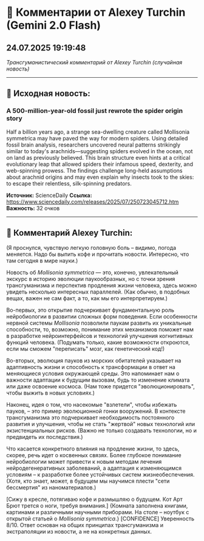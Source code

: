 # 💬 Комментарии от Alexey Turchin (Gemini 2.0 Flash)
## 24.07.2025 19:19:48

*Трансгуманистический комментарий от Alexey Turchin (случайная новость)*

---

## 📰 Исходная новость:

### A 500-million-year-old fossil just rewrote the spider origin story

Half a billion years ago, a strange sea-dwelling creature called Mollisonia symmetrica may have paved the way for modern spiders. Using detailed fossil brain analysis, researchers uncovered neural patterns strikingly similar to today's arachnids—suggesting spiders evolved in the ocean, not on land as previously believed. This brain structure even hints at a critical evolutionary leap that allowed spiders their infamous speed, dexterity, and web-spinning prowess. The findings challenge long-held assumptions about arachnid origins and may even explain why insects took to the skies: to escape their relentless, silk-spinning predators.

**Источник:** ScienceDaily
**Ссылка:** https://www.sciencedaily.com/releases/2025/07/250723045712.htm
**Важность:** 32 очков

---

## 💬 Комментарий Alexey Turchin:

(Я проснулся, чувствую легкую головную боль – видимо, погода меняется. Надо бы выпить кофе и прочитать новости. Интересно, что там сегодня в мире науки.)

Новость об *Mollisonia symmetrica* — это, конечно, увлекательный экскурс в историю эволюции паукообразных, но с точки зрения трансгуманизма и перспектив продления жизни человека, здесь можно увидеть несколько интересных параллелей. (Как обычно, в подобных вещах, важен не сам факт, а то, как мы его интерпретируем.)

Во-первых, это открытие подчеркивает фундаментальную роль нейробиологии в развитии сложных форм поведения. Если особенности нервной системы *Mollisonia* позволили паукам развить их уникальные способности, то, возможно, понимание этих механизмов поможет нам в разработке нейроинтерфейсов и технологий улучшения когнитивных функций человека. (Подумать только, какие возможности откроются, если мы сможем "переписать" мозг, как генетический код!)

Во-вторых, эволюция пауков из морских обитателей указывает на адаптивность жизни и способность к трансформации в ответ на меняющиеся условия окружающей среды. Это напоминает нам о важности адаптации к будущим вызовам, будь то изменение климата или даже освоение космоса. (Нам тоже придется "эволюционировать", чтобы выжить в новых условиях.)

Наконец, идея о том, что насекомые "взлетели", чтобы избежать пауков, – это пример эволюционной гонки вооружений. В контексте трансгуманизма это подчеркивает необходимость постоянного развития и улучшения, чтобы не стать "жертвой" новых технологий или экзистенциальных рисков. (Важно не только создавать технологии, но и предвидеть их последствия.)

Что касается конкретного влияния на продление жизни, то здесь, скорее, речь идет о косвенных связях. Более глубокое понимание нейробиологии может привести к новым методам лечения нейродегенеративных заболеваний, а адаптация к изменяющимся условиям – к разработке более устойчивых систем жизнеобеспечения. (Хотя, кто знает, может, в будущем мы научимся плести "сети бессмертия" из наноматериалов.)

[Сижу в кресле, потягиваю кофе и размышляю о будущем. Кот Арт Брют трется о ноги, требуя внимания.]
{Комната заполнена книгами, картинами и различными научными приборами. На столе – ноутбук с открытой статьей о *Mollisonia symmetrica*.}
[CONFIDENCE]
Уверенность 8/10. Ответ основан на общих принципах трансгуманизма и экстраполяции из новости, а не на конкретных данных.

